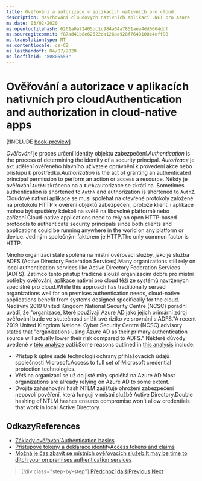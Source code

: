```yaml
---
title: Ověřování a autorizace v aplikacích nativních pro cloud
description: Navrhování cloudových nativních aplikací .NET pro Azure | Ověřování a autorizace v nativních aplikacích cloudu
ms.date: 03/02/2020
ms.openlocfilehash: 6261a0a72405bc1c984a04a7851aea4dd6664ddf
ms.sourcegitcommit: f87ad41b8e62622da126aa928f7640108c4eff98
ms.translationtype: MT
ms.contentlocale: cs-CZ
ms.lasthandoff: 04/07/2020
ms.locfileid: "80805553"
---
```

# <a name="authentication-and-authorization-in-cloud-native-apps"></a><span data-ttu-id="e96c2-103">Ověřování a autorizace v aplikacích nativních pro cloud</span><span class="sxs-lookup"><span data-stu-id="e96c2-103">Authentication and authorization in cloud-native apps</span></span>

[!INCLUDE [book-preview](../../../includes/book-preview.md)]

<span data-ttu-id="e96c2-104">*Ověřování* je proces určení identity objektu zabezpečení.</span><span class="sxs-lookup"><span data-stu-id="e96c2-104">*Authentication* is the process of determining the identity of a security principal.</span></span> <span data-ttu-id="e96c2-105">*Autorizace* je akt udělení ověřeného hlavního uživatele oprávnění k provedení akce nebo přístupu k prostředku.</span><span class="sxs-lookup"><span data-stu-id="e96c2-105">*Authorization* is the act of granting an authenticated principal permission to perform an action or access a resource.</span></span> <span data-ttu-id="e96c2-106">Někdy je ověřování `AuthN` zkráceno na a `AuthZ`autorizace se zkrátí na .</span><span class="sxs-lookup"><span data-stu-id="e96c2-106">Sometimes authentication is shortened to `AuthN` and authorization is shortened to `AuthZ`.</span></span> <span data-ttu-id="e96c2-107">Cloudové nativní aplikace se musí spoléhat na otevřené protokoly založené na protokolu HTTP k ověření objektů zabezpečení, protože klienti i aplikace mohou být spuštěny kdekoli na světě na libovolné platformě nebo zařízení.</span><span class="sxs-lookup"><span data-stu-id="e96c2-107">Cloud-native applications need to rely on open HTTP-based protocols to authenticate security principals since both clients and applications could be running anywhere in the world on any platform or device.</span></span> <span data-ttu-id="e96c2-108">Jediným společným faktorem je HTTP.</span><span class="sxs-lookup"><span data-stu-id="e96c2-108">The only common factor is HTTP.</span></span>

<span data-ttu-id="e96c2-109">Mnoho organizací stále spoléhá na místní ověřovací služby, jako je služba ADFS (Active Directory Federation Services).</span><span class="sxs-lookup"><span data-stu-id="e96c2-109">Many organizations still rely on local authentication services like Active Directory Federation Services (ADFS).</span></span> <span data-ttu-id="e96c2-110">Zatímco tento přístup tradičně sloužil organizacím dobře pro místní potřeby ověřování, aplikace nativní pro cloud těží ze systémů navržených speciálně pro cloud.</span><span class="sxs-lookup"><span data-stu-id="e96c2-110">While this approach has traditionally served organizations well for on premises authentication needs, cloud-native applications benefit from systems designed specifically for the cloud.</span></span> <span data-ttu-id="e96c2-111">Nedávný 2019 United Kingdom National Security Centre (NCSC) poradní uvádí, že "organizace, které používají Azure AD jako jejich primární zdroj ověřování bude ve skutečnosti snížit své riziko ve srovnání s ADFS."</span><span class="sxs-lookup"><span data-stu-id="e96c2-111">A recent 2019 United Kingdom National Cyber Security Centre (NCSC) advisory states that "organizations using Azure AD as their primary authentication source will actually lower their risk compared to ADFS."</span></span> <span data-ttu-id="e96c2-112">Některé důvody uvedené v [této analýze](https://oxfordcomputergroup.com/resources/o365-security-native-cloud-authentication/) patří:</span><span class="sxs-lookup"><span data-stu-id="e96c2-112">Some reasons outlined in [this analysis](https://oxfordcomputergroup.com/resources/o365-security-native-cloud-authentication/) include:</span></span>

- <span data-ttu-id="e96c2-113">Přístup k úplné sadě technologií ochrany přihlašovacích údajů společnosti Microsoft.</span><span class="sxs-lookup"><span data-stu-id="e96c2-113">Access to full set of Microsoft credential protection technologies.</span></span>
- <span data-ttu-id="e96c2-114">Většina organizací se už do jisté míry spoléhá na Azure AD.</span><span class="sxs-lookup"><span data-stu-id="e96c2-114">Most organizations are already relying on Azure AD to some extent.</span></span>
- <span data-ttu-id="e96c2-115">Dvojité zahashování hash NTLM zajišťuje ohrožení zabezpečení nepovolí pověření, která fungují v místní službě Active Directory.</span><span class="sxs-lookup"><span data-stu-id="e96c2-115">Double hashing of NTLM hashes ensures compromise won't allow credentials that work in local Active Directory.</span></span>

## <a name="references"></a><span data-ttu-id="e96c2-116">Odkazy</span><span class="sxs-lookup"><span data-stu-id="e96c2-116">References</span></span>

- [<span data-ttu-id="e96c2-117">Základy ověřování</span><span class="sxs-lookup"><span data-stu-id="e96c2-117">Authentication basics</span></span>](https://docs.microsoft.com/azure/active-directory/develop/authentication-scenarios)
- [<span data-ttu-id="e96c2-118">Přístupové tokeny a deklarace identity</span><span class="sxs-lookup"><span data-stu-id="e96c2-118">Access tokens and claims</span></span>](https://docs.microsoft.com/azure/active-directory/develop/access-tokens)
- [<span data-ttu-id="e96c2-119">Možná je čas zbavit se místních ověřovacích služeb.</span><span class="sxs-lookup"><span data-stu-id="e96c2-119">It may be time to ditch your on premises authentication services</span></span>](https://oxfordcomputergroup.com/resources/o365-security-native-cloud-authentication/)

>[!div class="step-by-step"]
><span data-ttu-id="e96c2-120">[Předchozí](identity.md)
>[další](azure-active-directory.md)</span><span class="sxs-lookup"><span data-stu-id="e96c2-120">[Previous](identity.md)
[Next](azure-active-directory.md)</span></span>
